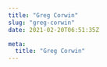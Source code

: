 ```yaml
---
title: "Greg Corwin"
slug: "greg-corwin"
date: 2021-02-20T06:51:35Z

meta:
  title: "Greg Corwin"
---
```


